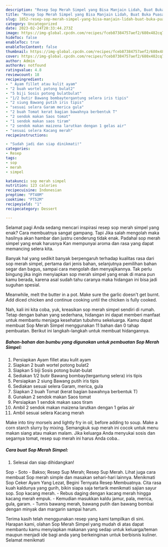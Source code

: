 ```yaml
---
description: "Resep Sop Merah Simpel yang Bisa Manjain Lidah, Buat Buka Puasa Bisa Manjain Lidah"
title: "Resep Sop Merah Simpel yang Bisa Manjain Lidah, Buat Buka Puasa Bisa Manjain Lidah"
slug: 1852-resep-sop-merah-simpel-yang-bisa-manjain-lidah-buat-buka-puasa-bisa-manjain-lidah
category: Uncategorized
date: 2023-02-24T20:33:44.273Z
image: https://img-global.cpcdn.com/recipes/fceb87384757aef2/680x482cq70/sop-merah-simpel-foto-resep-utama.jpg
hideToc: false
enableToc: true
enableTocContent: false
thumbnail: https://img-global.cpcdn.com/recipes/fceb87384757aef2/680x482cq70/sop-merah-simpel-foto-resep-utama.jpg
cover: https://img-global.cpcdn.com/recipes/fceb87384757aef2/680x482cq70/sop-merah-simpel-foto-resep-utama.jpg
author: Admin
authorAv: notfound
ratingvalue: 4.8
reviewcount: 18
recipeingredient:
- " Ayam fillet atau kulit ayam"
- "2 buah wortel potong bulat2"
- "5 biji Sosis potong bulatbulat"
- "1/2 butir Bawang bombaytergantung selera iris tipis"
- "2 siung Bawang putih iris tipis"
- "sesuai selera Garam merica gula"
- "2 buah Tomat kerat bagian bawahnya berbentuk T"
- "2 sendok makan Saos tomat"
- "1 sendok makan saos tiram"
- "2 sendok makan maizena larutkan dengan 1 gelas air"
- "sesuai selera Kacang merah"
recipeinstructions:

- "Sudah jadi dan siap dinikmati!"
categories:
- Resep
tags:
- sop
- merah
- simpel

katakunci: sop merah simpel 
nutrition: 123 calories
recipecuisine: Indonesian
preptime: "PT40M"
cooktime: "PT52M"
recipeyield: "1"
recipecategory: Dessert

---
```



Selamat pagi Anda sedang mencari inspirasi resep sop merah simpel yang enak? Cara membuatnya sangat gampang. Tapi Jika salah mengolah maka hasilnya akan hambar dan justru cenderung tidak enak. Padahal sop merah simpel yang enak harusnya Kan mempunyai aroma dan rasa yang dapat memancing selera kita.


Banyak hal yang sedikit banyak berpengaruh terhadap kualitas rasa dari sop merah simpel, pertama dari jenis bahan, selanjutnya pemilihan bahan segar dan bagus, sampai cara mengolah dan menyajikannya. Tak perlu bingung jika ingin menyiapkan sop merah simpel yang enak di mana pun kamu berada, karena asal sudah tahu caranya maka hidangan ini bisa jadi suguhan spesial.

Meanwhile, melt the butter in a pot. Make sure the garlic doesn&#39;t get burnt. Add diced chicken and continue cooking until the chicken is fully cooked.


Nah, kali ini kita coba, yuk, kreasikan sop merah simpel sendiri di rumah. Tetap dengan bahan yang sederhana, hidangan ini dapat memberi manfaat untuk membantu menjaga kesehatan tubuhmu sekeluarga. Kamu dapat membuat Sop Merah Simpel menggunakan 11 bahan dan 0 tahap pembuatan. Berikut ini langkah-langkah untuk membuat hidangannya.

<!--inarticleads1-->

##### Bahan-bahan dan bumbu yang digunakan untuk pembuatan Sop Merah Simpel:

1. Persiapkan  Ayam fillet atau kulit ayam
1. Siapkan 2 buah wortel potong bulat2
1. Siapkan 5 biji Sosis potong bulat-bulat
1. Sediakan 1/2 butir Bawang bombay(tergantung selera) iris tipis
1. Persiapkan 2 siung Bawang putih iris tipis
1. Sediakan sesuai selera Garam, merica, gula
1. Siapkan 2 buah Tomat (kerat bagian bawahnya berbentuk T)
1. Gunakan 2 sendok makan Saos tomat
1. Persiapkan 1 sendok makan saos tiram
1. Ambil 2 sendok makan maizena larutkan dengan 1 gelas air
1. Ambil sesuai selera Kacang merah


Make into tiny morsels and lightly fry in oil, before adding to soup. Make a corn starch slurry by mixing. Semangkuk sup merah ini cocok untuk menu makan siang atau makan malam. Jika keluarga Anda menyukai sosis dan segarnya tomat, resep sup merah ini harus Anda coba.. 

<!--inarticleads2-->

##### Cara buat Sop Merah Simpel:


1. Selesai dan siap dihidangkan!

Sop - Soto - Bakso; Resep Sup Merah; Resep Sup Merah. Lihat juga cara membuat Sop merah simple dan masakan sehari-hari lainnya. Menikmati Sop Ceker Ayam Yang Lezat, Begini Ternyata Resep Membuatnya. Cita rasa kuah kaldunya yang gurih, bikin siapa saja tertarik menikmati sajian sayur sop. Sop kacang merah. - Rebus daging dengan kacang merah hingga kacang merah empuk. - Kemudian masukkan kaldu jamur, pala, merica, gula, garam. - Tumis bawang merah, bawang putih dan bawang bombai dengan minyak dan margarin sampai harum. 

Terima kasih telah menggunakan resep yang kami tampilkan di sini. Harapan kami, olahan Sop Merah Simpel yang mudah di atas dapat membantu kamu menyiapkan makanan yang sedap untuk keluarga/teman maupun menjadi ide bagi anda yang berkeinginan untuk berbisnis kuliner. Selamat menikmati

